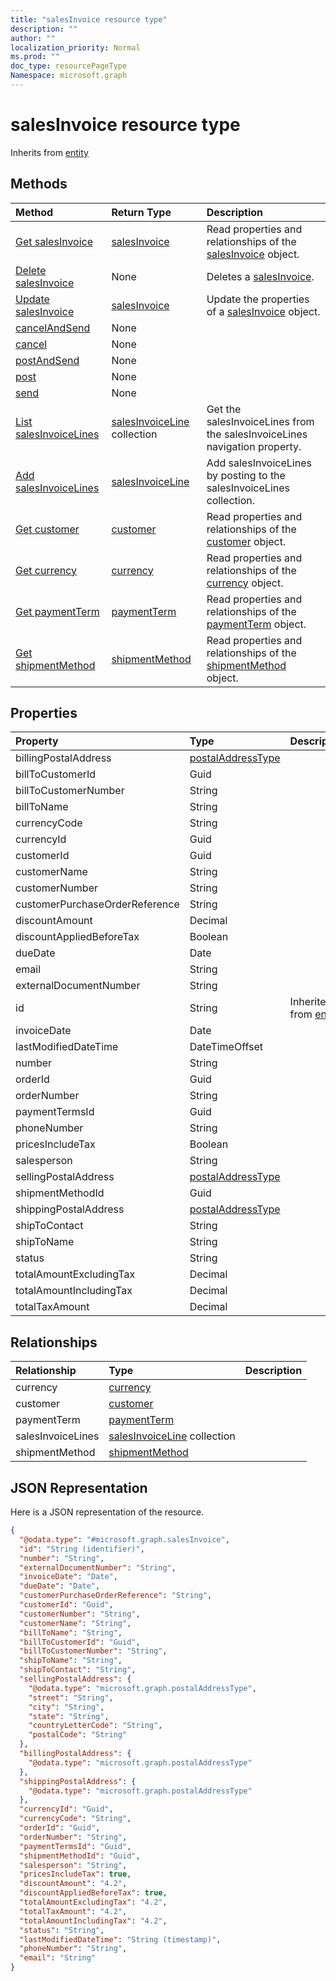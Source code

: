```yaml
---
title: "salesInvoice resource type"
description: ""
author: ""
localization_priority: Normal
ms.prod: ""
doc_type: resourcePageType
Namespace: microsoft.graph
---
```



# salesInvoice resource type




Inherits from [entity](../resources/entity.md)

## Methods
|Method|Return Type|Description|
|:---|:---|:---|
|[Get salesInvoice](../api/salesinvoice-get.md)|[salesInvoice](../resources/salesInvoice.md)|Read properties and relationships of the [salesInvoice](../resources/salesinvoice.md) object.|
|[Delete salesInvoice](../api/salesinvoice-delete.md)|None|Deletes a [salesInvoice](../resources/salesinvoice.md).|
|[Update salesInvoice](../api/salesinvoice-update.md)|[salesInvoice](../resources/salesInvoice.md)|Update the properties of a [salesInvoice](../resources/salesinvoice.md) object.|
|[cancelAndSend](../api/salesinvoice-cancelandsend.md)|None||
|[cancel](../api/salesinvoice-cancel.md)|None||
|[postAndSend](../api/salesinvoice-postandsend.md)|None||
|[post](../api/salesinvoice-post.md)|None||
|[send](../api/salesinvoice-send.md)|None||
|[List salesInvoiceLines](../api/salesinvoice-list-salesinvoicelines.md)|[salesInvoiceLine](../resources/salesInvoiceLine.md) collection|Get the salesInvoiceLines from the salesInvoiceLines navigation property.|
|[Add salesInvoiceLines](../api/salesinvoice-post-salesinvoicelines.md)|[salesInvoiceLine](../resources/salesInvoiceLine.md)|Add salesInvoiceLines by posting to the salesInvoiceLines collection.|
|[Get customer](../api/customer-get.md)|[customer](../resources/customer.md)|Read properties and relationships of the [customer](../resources/customer.md) object.|
|[Get currency](../api/currency-get.md)|[currency](../resources/currency.md)|Read properties and relationships of the [currency](../resources/currency.md) object.|
|[Get paymentTerm](../api/paymentterm-get.md)|[paymentTerm](../resources/paymentTerm.md)|Read properties and relationships of the [paymentTerm](../resources/paymentterm.md) object.|
|[Get shipmentMethod](../api/shipmentmethod-get.md)|[shipmentMethod](../resources/shipmentMethod.md)|Read properties and relationships of the [shipmentMethod](../resources/shipmentmethod.md) object.|

## Properties
|Property|Type|Description|
|:---|:---|:---|
|billingPostalAddress|[postalAddressType](../resources/postalAddressType.md)||
|billToCustomerId|Guid||
|billToCustomerNumber|String||
|billToName|String||
|currencyCode|String||
|currencyId|Guid||
|customerId|Guid||
|customerName|String||
|customerNumber|String||
|customerPurchaseOrderReference|String||
|discountAmount|Decimal||
|discountAppliedBeforeTax|Boolean||
|dueDate|Date||
|email|String||
|externalDocumentNumber|String||
|id|String| Inherited from [entity](../resources/entity.md)|
|invoiceDate|Date||
|lastModifiedDateTime|DateTimeOffset||
|number|String||
|orderId|Guid||
|orderNumber|String||
|paymentTermsId|Guid||
|phoneNumber|String||
|pricesIncludeTax|Boolean||
|salesperson|String||
|sellingPostalAddress|[postalAddressType](../resources/postalAddressType.md)||
|shipmentMethodId|Guid||
|shippingPostalAddress|[postalAddressType](../resources/postalAddressType.md)||
|shipToContact|String||
|shipToName|String||
|status|String||
|totalAmountExcludingTax|Decimal||
|totalAmountIncludingTax|Decimal||
|totalTaxAmount|Decimal||

## Relationships
|Relationship|Type|Description|
|:---|:---|:---|
|currency|[currency](../resources/currency.md)||
|customer|[customer](../resources/customer.md)||
|paymentTerm|[paymentTerm](../resources/paymentTerm.md)||
|salesInvoiceLines|[salesInvoiceLine](../resources/salesInvoiceLine.md) collection||
|shipmentMethod|[shipmentMethod](../resources/shipmentMethod.md)||

## JSON Representation
Here is a JSON representation of the resource.
<!-- {
  "blockType": "resource",
  "keyProperty": "id",
  "@odata.type": "microsoft.graph.salesInvoice",
  "baseType": "microsoft.graph.entity",
  "openType": false
}
-->
``` json
{
  "@odata.type": "#microsoft.graph.salesInvoice",
  "id": "String (identifier)",
  "number": "String",
  "externalDocumentNumber": "String",
  "invoiceDate": "Date",
  "dueDate": "Date",
  "customerPurchaseOrderReference": "String",
  "customerId": "Guid",
  "customerNumber": "String",
  "customerName": "String",
  "billToName": "String",
  "billToCustomerId": "Guid",
  "billToCustomerNumber": "String",
  "shipToName": "String",
  "shipToContact": "String",
  "sellingPostalAddress": {
    "@odata.type": "microsoft.graph.postalAddressType",
    "street": "String",
    "city": "String",
    "state": "String",
    "countryLetterCode": "String",
    "postalCode": "String"
  },
  "billingPostalAddress": {
    "@odata.type": "microsoft.graph.postalAddressType"
  },
  "shippingPostalAddress": {
    "@odata.type": "microsoft.graph.postalAddressType"
  },
  "currencyId": "Guid",
  "currencyCode": "String",
  "orderId": "Guid",
  "orderNumber": "String",
  "paymentTermsId": "Guid",
  "shipmentMethodId": "Guid",
  "salesperson": "String",
  "pricesIncludeTax": true,
  "discountAmount": "4.2",
  "discountAppliedBeforeTax": true,
  "totalAmountExcludingTax": "4.2",
  "totalTaxAmount": "4.2",
  "totalAmountIncludingTax": "4.2",
  "status": "String",
  "lastModifiedDateTime": "String (timestamp)",
  "phoneNumber": "String",
  "email": "String"
}
```

